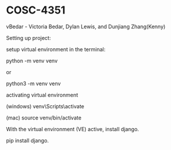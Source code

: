 # COSC-4351
vBedar - Victoria Bedar, Dylan Lewis, and Dunjiang Zhang(Kenny)

Setting up project:

setup virtual environment in the terminal:

python -m venv venv

or 

python3 -m venv venv

activating virtual environment

(windows)   venv\Scripts\activate

(mac)   source venv/bin/activate

With the virtual environment (VE) active, install django.

pip install django.
